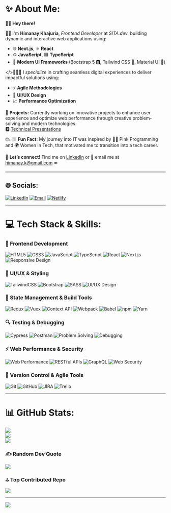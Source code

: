 # ✨ About Me:

👋🏼 **Hey there!**

👧🏼 I'm **Himanay Khajuria**, *Frontend Developer* at *SITA.dev*, building dynamic and interactive web applications using:    
  - 🌐 **Next.js**, ⚛️ **React**
  - ⚙️ **JavaScript**, 🟦 **TypeScript**
  - 🫧 **Modern UI Frameworks** (Bootstrap 5 🅱️, Tailwind CSS 🎨, Material UI 📐)

</>👩🏼‍💻 I *specialize* in crafting seamless digital experiences to deliver impactful solutions using:  
  - ⚡ **Agile Methodologies**
  - 🎨 **UI/UX Design**
  - 📈 **Performance Optimization**

📂 **Projects:** Currently working on innovative projects to enhance user experience and optimize web performance through creative problem-solving and modern technologies.  
🅿️ [Technical Presentations](https://youtube.com/playlist?list=PLr_e107KkJ9mf0GXvgh12wuY1Vskcu89A&si=-CPQhaZhF1T6VleT)

🤓👉🏼 **Fun Fact:** My journey into IT was inspired by 👩‍💻 Pink Programming and 🌍 Women in Tech, that motivated me to transition into a tech career.

📩 **Let’s connect!** Find me on [LinkedIn](https://www.linkedin.com/in/himanayk/) or 📧 email me at himanay.k@gmail.com ⬅️

_________________

## 🌐 Socials:
[![LinkedIn](https://img.shields.io/badge/LinkedIn-%230077B5.svg?logo=linkedin&logoColor=white)](https://linkedin.com/in/himanayk/)
[![Email](https://img.shields.io/badge/Email-%23D14836.svg?logo=gmail&logoColor=white)](mailto:himanay.k@gmail.com)
[![Netlify](https://img.shields.io/badge/Netlify-%23000000.svg?logo=netlify&logoColor=white)](https://app.netlify.com/teams/himanayk/sites?creator=me&visibility=public)


---

# 💻 Tech Stack & Skills:

### 🚀 Frontend Development
![HTML5](https://img.shields.io/badge/html5-%23E34F26.svg?style=for-the-badge&logo=html5&logoColor=white)
![CSS3](https://img.shields.io/badge/css3-%231572B6.svg?style=for-the-badge&logo=css3&logoColor=white)
![JavaScript](https://img.shields.io/badge/javascript-%23323330.svg?style=for-the-badge&logo=javascript&logoColor=%23F7DF1E)
![TypeScript](https://img.shields.io/badge/typescript-%23007ACC.svg?style=for-the-badge&logo=typescript&logoColor=white)
![React](https://img.shields.io/badge/react-%2320232a.svg?style=for-the-badge&logo=react&logoColor=%2361DAFB)
![Next.js](https://img.shields.io/badge/Next.js-%230074D9.svg?style=for-the-badge)
![Responsive Design](https://img.shields.io/badge/Responsive-Design-%230074D9.svg?style=for-the-badge)

### 🎨 UI/UX & Styling
![TailwindCSS](https://img.shields.io/badge/tailwindcss-%2338B2AC.svg?style=for-the-badge&logo=tailwind-css&logoColor=white)
![Bootstrap](https://img.shields.io/badge/bootstrap-%238511FA.svg?style=for-the-badge&logo=bootstrap&logoColor=white)
![SASS](https://img.shields.io/badge/SASS-hotpink.svg?style=for-the-badge&logo=SASS&logoColor=white)
![UI/UX Design](https://img.shields.io/badge/UI/UX-Design-%23E34F26.svg?style=for-the-badge)

### 🔧 State Management & Build Tools
![Redux](https://img.shields.io/badge/redux-%23593d88.svg?style=for-the-badge&logo=redux&logoColor=white)
![Vuex](https://img.shields.io/badge/vuex-%234FC08D.svg?style=for-the-badge&logo=vue.js&logoColor=white)
![Context API](https://img.shields.io/badge/Context-API-%230074D9.svg?style=for-the-badge)
![Webpack](https://img.shields.io/badge/webpack-%238DD6F9.svg?style=for-the-badge&logo=webpack&logoColor=black)
![Babel](https://img.shields.io/badge/babel-%23F9DC3E.svg?style=for-the-badge&logo=babel&logoColor=black)
![npm](https://img.shields.io/badge/npm-%23CB3837.svg?style=for-the-badge&logo=npm&logoColor=white)
![Yarn](https://img.shields.io/badge/yarn-%232C8EBB.svg?style=for-the-badge&logo=yarn&logoColor=white)

### 🔍 Testing & Debugging
![Cypress](https://img.shields.io/badge/cypress-%23004D40.svg?style=for-the-badge&logo=cypress&logoColor=white)
![Postman](https://img.shields.io/badge/Postman-API-%23FF6C37.svg?style=for-the-badge&logo=postman&logoColor=white)
![Problem Solving](https://img.shields.io/badge/Problem-Solving-%230074D9.svg?style=for-the-badge)
![Debugging](https://img.shields.io/badge/Debugging-%230074D9.svg?style=for-the-badge)

### ⚡ Web Performance & Security
![Web Performance](https://img.shields.io/badge/Web-Performance-%230074D9.svg?style=for-the-badge)
![RESTful APIs](https://img.shields.io/badge/RESTful-APIs-%230074D9.svg?style=for-the-badge)
![GraphQL](https://img.shields.io/badge/GraphQL-%23E10098.svg?style=for-the-badge&logo=graphql&logoColor=white)
![Web Security](https://img.shields.io/badge/Web-Security-%230074D9.svg?style=for-the-badge)

### 🔄 Version Control & Agile Tools
![Git](https://img.shields.io/badge/Git-%23F05032.svg?style=for-the-badge&logo=git&logoColor=white)
![GitHub](https://img.shields.io/badge/GitHub-%23181717.svg?style=for-the-badge&logo=github&logoColor=white)
![JIRA](https://img.shields.io/badge/JIRA-%230052CC.svg?style=for-the-badge&logo=jira&logoColor=white)
![Trello](https://img.shields.io/badge/Trello-%230074D9.svg?style=for-the-badge&logo=trello&logoColor=white)

---

# 📊 GitHub Stats:
![](https://github-readme-stats.vercel.app/api?username=HimanayK&theme=dark&hide_border=false&include_all_commits=false&count_private=false)<br/>
![](https://github-readme-streak-stats.herokuapp.com/?user=HimanayK&theme=dark&hide_border=false)<br/>
![](https://github-readme-stats.vercel.app/api/top-langs/?username=HimanayK&theme=dark&hide_border=false&include_all_commits=false&count_private=false&layout=compact)

### ✍️ Random Dev Quote
![](https://quotes-github-readme.vercel.app/api?type=horizontal&theme=radical)

### 🔝 Top Contributed Repo
![](https://github-contributor-stats.vercel.app/api?username=HimanayK&limit=5&theme=radical&combine_all_yearly_contributions=true)

---
[![](https://visitcount.itsvg.in/api?id=HimanayK&icon=9&color=5)](https://visitcount.itsvg.in)

<!---
HimanayK/HimanayK is a ✨ special ✨ repository because its `README.md` (this file) appears on your GitHub profile.
You can click the Preview link to take a look at your changes.
--->
